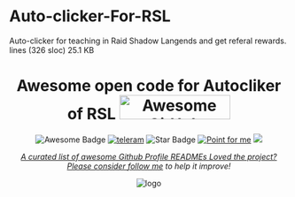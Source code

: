 # Auto-clicker-For-RSL
Auto-clicker for teaching in Raid Shadow Langends and get referal rewards. 
lines (326 sloc)  25.1 KB

<h1 align="center">Awesome open code for Autocliker of RSL
<a href="https://www.producthunt.com/posts/awesome-github-profiles?utm_source=badge-featured&utm_medium=badge&utm_souce=badge-awesome-github-profiles" target="_blank"><img src="https://api.producthunt.com/widgets/embed-image/v1/featured.svg?post_id=277987&theme=light" alt="Awesome GitHub Profiles - Best curated list of developers readme, updated every 15 min | Product Hunt" style="width: 200px; height: 44px;" width="200" height="44" /></a></h1>

<div align="center">
<img src="https://cdn.rawgit.com/sindresorhus/awesome/d7305f38d29fed78fa85652e3a63e154dd8e8829/media/badge.svg" alt="Awesome Badge"/>
<a href="https://arbeitnow.com/?utm_source=awesome-github-profile-readme"><img src="https://img.shields.io/github/followers/enfant?logo=Telegram&style=social "alt="teleram"/></a>
<!-- <img src="http://hits.dwyl.com/abhisheknaiidu/awesome-github-profile-readme.svg" alt="Hits Badge"/> -->
<img src="https://img.shields.io/static/v1?label=%F0%9F%8C%9F&message=If%20Useful&style=style=flat&color=BC4E99" alt="Star Badge"/>
<a href="https://discord.gg/XTW52Kt"><img src="https://img.shields.io/discord/733027681184251937.svg?style=flat&label=Join%20Community&color=7289DA" alt="Point for me"/></a>
<a href="https://t.me/enfant8" ><img src="https://img.shields.io/twitter/url?color=%23FFF&label=Enfantc&logo=Telegram&style=social&url=https%3A%2F%2Ft.me%2Fenfant8"/</a>
<br>

<i>A curated list of awesome Github Profile READMEs</i>
<i>Loved the project? Please consider [follow me](https://t.me/enfant8) to help it improve!</i>


<img src ="https://play-lh.googleusercontent.com/kl6YAJrQJK3RGiynerEQLALvDkdoVTV6KRTbQtoL6ZW3lgCgqsxicwTXpx0D0OSTlLc" alt="logo">
</div>
